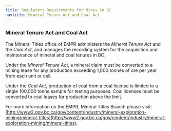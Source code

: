 ```yaml
---
title: Regulatory Requirements for Mines in BC
navtitle: Mineral Tenure Act and Coal Act
---
```

### Mineral Tenure Act and Coal Act

The Mineral Titles office of EMPR administers the _Mineral Tenure Act_ and the _Coal Act_, and manages the recording system for the acquisition and maintenance of mineral and coal tenures in BC.

Under the _Mineral Tenure Act_, a mineral claim must be converted to a mining lease for any production exceeding 1,000 tonnes of ore per year from each unit or cell.

Under the _Coal Act_, production of coal from a coal license is limited to a single 100,000 tonne sample for testing purposes. Coal licenses must be converted to coal leases for production above the limit.

For more information on the EMPR, Mineral Titles Branch please visit: [http://www2.gov.bc.ca/gov/content/industry/mineral-exploration-mining/mineral-titles](http://www2.gov.bc.ca/gov/content/industry/mineral-exploration-mining/mineral-titles).

